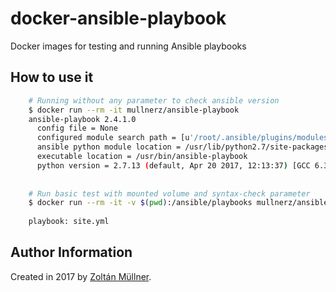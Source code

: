 docker-ansible-playbook
=======================

Docker images for testing and running Ansible playbooks

How to use it
-------------
```bash
    # Running without any parameter to check ansible version
    $ docker run --rm -it mullnerz/ansible-playbook
    ansible-playbook 2.4.1.0
      config file = None
      configured module search path = [u'/root/.ansible/plugins/modules', u'/usr/share/ansible/plugins/modules']
      ansible python module location = /usr/lib/python2.7/site-packages/ansible
      executable location = /usr/bin/ansible-playbook
      python version = 2.7.13 (default, Apr 20 2017, 12:13:37) [GCC 6.3.0]
    
    
    # Run basic test with mounted volume and syntax-check parameter
    $ docker run --rm -it -v $(pwd):/ansible/playbooks mullnerz/ansible-playbook --syntax-check site.yml
    
    playbook: site.yml
```

Author Information
------------------

Created in 2017 by [Zoltán Müllner](http://zoltan.mullner.hu/).
